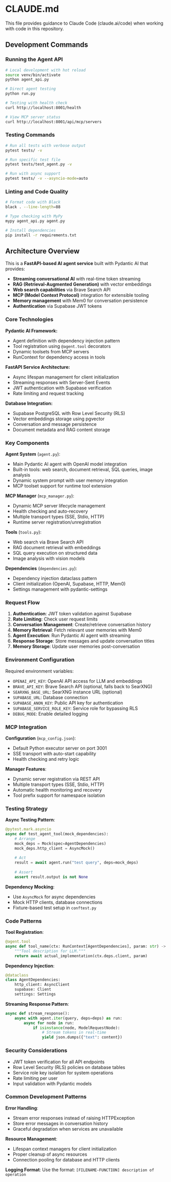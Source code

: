 # CLAUDE.md

This file provides guidance to Claude Code (claude.ai/code) when working with code in this repository.

## Development Commands

### Running the Agent API

```bash
# Local development with hot reload
source venv/bin/activate
python agent_api.py

# Direct agent testing
python run.py

# Testing with health check
curl http://localhost:8001/health

# View MCP server status
curl http://localhost:8001/api/mcp/servers
```

### Testing Commands

```bash
# Run all tests with verbose output
pytest tests/ -v

# Run specific test file
pytest tests/test_agent.py -v

# Run with async support
pytest tests/ -v --asyncio-mode=auto
```

### Linting and Code Quality

```bash
# Format code with Black
black . --line-length=88

# Type checking with MyPy
mypy agent_api.py agent.py

# Install dependencies
pip install -r requirements.txt
```

## Architecture Overview

This is a **FastAPI-based AI agent service** built with Pydantic AI that provides:

- **Streaming conversational AI** with real-time token streaming
- **RAG (Retrieval-Augmented Generation)** with vector embeddings
- **Web search capabilities** via Brave Search API
- **MCP (Model Context Protocol)** integration for extensible tooling
- **Memory management** with Mem0 for conversation persistence
- **Authentication** via Supabase JWT tokens

### Core Technologies

**Pydantic AI Framework:**
- Agent definition with dependency injection pattern
- Tool registration using `@agent.tool` decorators
- Dynamic toolsets from MCP servers
- RunContext for dependency access in tools

**FastAPI Service Architecture:**
- Async lifespan management for client initialization
- Streaming responses with Server-Sent Events
- JWT authentication with Supabase verification
- Rate limiting and request tracking

**Database Integration:**
- Supabase PostgreSQL with Row Level Security (RLS)
- Vector embeddings storage using pgvector
- Conversation and message persistence
- Document metadata and RAG content storage

### Key Components

**Agent System** (`agent.py`):
- Main Pydantic AI agent with OpenAI model integration
- Built-in tools: web search, document retrieval, SQL queries, image analysis
- Dynamic system prompt with user memory integration
- MCP toolset support for runtime tool extension

**MCP Manager** (`mcp_manager.py`):
- Dynamic MCP server lifecycle management
- Health checking and auto-recovery
- Multiple transport types (SSE, Stdio, HTTP)
- Runtime server registration/unregistration

**Tools** (`tools.py`):
- Web search via Brave Search API
- RAG document retrieval with embeddings
- SQL query execution on structured data
- Image analysis with vision models

**Dependencies** (`dependencies.py`):
- Dependency injection dataclass pattern
- Client initialization (OpenAI, Supabase, HTTP, Mem0)
- Settings management with pydantic-settings

### Request Flow

1. **Authentication**: JWT token validation against Supabase
2. **Rate Limiting**: Check user request limits
3. **Conversation Management**: Create/retrieve conversation history
4. **Memory Retrieval**: Fetch relevant user memories with Mem0
5. **Agent Execution**: Run Pydantic AI agent with streaming
6. **Response Storage**: Store messages and update conversation titles
7. **Memory Storage**: Update user memories post-conversation

### Environment Configuration

Required environment variables:
- `OPENAI_API_KEY`: OpenAI API access for LLM and embeddings
- `BRAVE_API_KEY`: Brave Search API (optional, falls back to SearXNG)
- `SEARXNG_BASE_URL`: SearXNG instance URL (optional)
- `SUPABASE_URL`: Database connection
- `SUPABASE_ANON_KEY`: Public API key for authentication
- `SUPABASE_SERVICE_ROLE_KEY`: Service role for bypassing RLS
- `DEBUG_MODE`: Enable detailed logging

### MCP Integration

**Configuration** (`mcp_config.json`):
- Default Python executor server on port 3001
- SSE transport with auto-start capability
- Health checking and retry logic

**Manager Features**:
- Dynamic server registration via REST API
- Multiple transport types (SSE, Stdio, HTTP)
- Automatic health monitoring and recovery
- Tool prefix support for namespace isolation

### Testing Strategy

**Async Testing Pattern**:
```python
@pytest.mark.asyncio
async def test_agent_tool(mock_dependencies):
    # Arrange
    mock_deps = Mock(spec=AgentDependencies)
    mock_deps.http_client = AsyncMock()
    
    # Act
    result = await agent.run("test query", deps=mock_deps)
    
    # Assert
    assert result.output is not None
```

**Dependency Mocking**:
- Use `AsyncMock` for async dependencies
- Mock HTTP clients, database connections
- Fixture-based test setup in `conftest.py`

### Code Patterns

**Tool Registration**:
```python
@agent.tool
async def tool_name(ctx: RunContext[AgentDependencies], param: str) -> str:
    """Tool description for LLM."""
    return await actual_implementation(ctx.deps.client, param)
```

**Dependency Injection**:
```python
@dataclass
class AgentDependencies:
    http_client: AsyncClient
    supabase: Client
    settings: Settings
```

**Streaming Response Pattern**:
```python
async def stream_response():
    async with agent.iter(query, deps=deps) as run:
        async for node in run:
            if isinstance(node, ModelRequestNode):
                # Stream tokens in real-time
                yield json.dumps({"text": content})
```

### Security Considerations

- JWT token verification for all API endpoints
- Row Level Security (RLS) policies on database tables
- Service role key isolation for system operations
- Rate limiting per user
- Input validation with Pydantic models

### Common Development Patterns

**Error Handling**:
- Stream error responses instead of raising HTTPException
- Store error messages in conversation history
- Graceful degradation when services are unavailable

**Resource Management**:
- Lifespan context managers for client initialization
- Proper cleanup of async resources
- Connection pooling for database and HTTP clients

**Logging Format**:
Use the format: `[FILENAME-FUNCTION] description of operation`